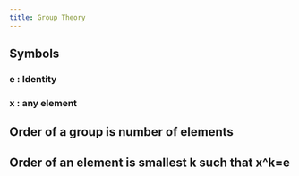 ```yaml
---
title: Group Theory
---
```


## Symbols
### e : Identity

### x : any element 

## Order of a group is number of elements

## Order of an element is smallest k such that x^k=e
